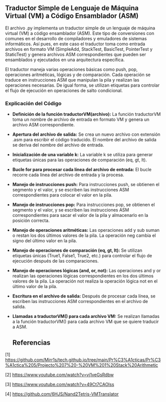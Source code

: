 ## Traductor Simple de Lenguaje de Máquina Virtual (VM) a Código Ensamblador (ASM)
El archivo .py implementa un traductor simple de un lenguaje de máquina virtual (VM) a código ensamblador (ASM). Este tipo de conversiones con comunes en el desarrollo de compiladores y emuladores de sistemas informáticos. Así pues, en este caso el traductor toma como entrada archivos en formato VM (SimpleAdd, StackTest, BasicTest, PointerTest y StaticTest) y genera archivos ASM correspondientes que pueden ser ensamblados y ejecutados en una arquitectura específica.

El traductor maneja varias operaciones básicas como push, pop, operaciones aritméticas, lógicas y de comparación. Cada operación se traduce en instrucciones ASM que manipulan la pila y realizan las operaciones necesarias. De igual forma, se utilizan etiquetas para controlar el flujo de ejecución en operaciones de salto condicional.

### Explicación del Código
- **Definición de la función traductorVM(archivo):** La función traductorVM toma un nombre de archivo de entrada en formato VM y genera un archivo ASM correspondiente.
- **Apertura del archivo de salida:** Se crea un nuevo archivo con extensión .asm para escribir el código traducido. El nombre del archivo de salida se deriva del nombre del archivo de entrada.
- **Inicialización de una variable k:** La variable k se utiliza para generar etiquetas únicas para las operaciones de comparación (eq, gt, lt).
- **Bucle for para procesar cada línea del archivo de entrada:** El bucle recorre cada línea del archivo de entrada y la procesa.
- **Manejo de instrucciones push:** Para instrucciones push, se obtienen el segmento y el valor, y se escriben las instrucciones ASM correspondientes para colocar el valor en la pila.
- **Manejo de instrucciones pop:** Para instrucciones pop, se obtienen el segmento y el valor, y se escriben las instrucciones ASM correspondientes para sacar el valor de la pila y almacenarlo en la posición correcta.
- **Manejo de operaciones aritméticas:** Las operaciones add y sub suman o restan los dos últimos valores de la pila. La operación neg cambia el signo del último valor en la pila.
- **Manejo de operaciones de comparación (eq, gt, lt):** Se utilizan etiquetas únicas (True1, False1, True2, etc.) para controlar el flujo de ejecución después de las comparaciones.
- **Manejo de operaciones lógicas (and, or, not):** Las operaciones and y or realizan las operaciones lógicas correspondientes en los dos últimos valores de la pila. La operación not realiza la operación lógica not en el último valor de la pila.
- **Escritura en el archivo de salida:** Después de procesar cada línea, se escriben las instrucciones ASM correspondientes en el archivo de salida.
- **Llamadas a traductorVM() para cada archivo VM:** Se realizan llamadas a la función traductorVM() para cada archivo VM que se quiere traducir a ASM.

  ## Referencias

[1] https://github.com/Mirr1s/tech.github.io/tree/main/Pr%C3%A1cticas/Pr%C3%A1ctica%205/Projecto%207%20-%20VM%201%20Stack%20Arithmetic


[2] https://www.youtube.com/watch?v=vj1veGsRdbw


[3] https://www.youtube.com/watch?v=49Ct7CAOlss


[4] https://github.com/6HJS/Nand2Tetris-VMTranslator
